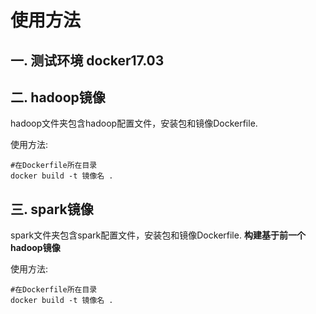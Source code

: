 ﻿# 使用方法

## 一. 测试环境 docker17.03

## 二. hadoop镜像
hadoop文件夹包含hadoop配置文件，安装包和镜像Dockerfile.

使用方法:  
```
#在Dockerfile所在目录  
docker build -t 镜像名 .
```

## 三. spark镜像
spark文件夹包含spark配置文件，安装包和镜像Dockerfile.
**构建基于前一个hadoop镜像**

使用方法:  
```
#在Dockerfile所在目录  
docker build -t 镜像名 .
```


